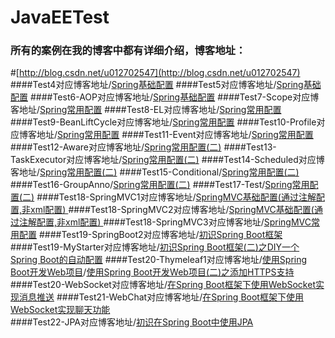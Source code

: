 # JavaEETest
### 所有的案例在我的博客中都有详细介绍，博客地址：
#[http://blog.csdn.net/u012702547](http://blog.csdn.net/u012702547)  
####Test4对应博客地址/[Spring基础配置](http://blog.csdn.net/u012702547/article/details/53587684)
####Test5对应博客地址/[Spring基础配置](http://blog.csdn.net/u012702547/article/details/53587684)
####Test6-AOP对应博客地址/[Spring基础配置](http://blog.csdn.net/u012702547/article/details/53587684)
####Test7-Scope对应博客地址/[Spring常用配置](http://blog.csdn.net/u012702547/article/details/53633872)
####Test8-EL对应博客地址/[Spring常用配置](http://blog.csdn.net/u012702547/article/details/53633872)
####Test9-BeanLiftCycle对应博客地址/[Spring常用配置](http://blog.csdn.net/u012702547/article/details/53633872)
####Test10-Profile对应博客地址/[Spring常用配置](http://blog.csdn.net/u012702547/article/details/53633872)
####Test11-Event对应博客地址/[Spring常用配置](http://blog.csdn.net/u012702547/article/details/53633872)
####Test12-Aware对应博客地址/[Spring常用配置(二)](http://blog.csdn.net/u012702547/article/details/53645149)
####Test13-TaskExecutor对应博客地址/[Spring常用配置(二)](http://blog.csdn.net/u012702547/article/details/53645149)
####Test14-Scheduled对应博客地址/[Spring常用配置(二)](http://blog.csdn.net/u012702547/article/details/53645149)
####Test15-Conditional/[Spring常用配置(二)](http://blog.csdn.net/u012702547/article/details/53645149)
####Test16-GroupAnno/[Spring常用配置(二)](http://blog.csdn.net/u012702547/article/details/53645149)
####Test17-Test/[Spring常用配置(二)](http://blog.csdn.net/u012702547/article/details/53645149)
####Test18-SpringMVC1对应博客地址/[SpringMVC基础配置(通过注解配置,非xml配置) ](http://blog.csdn.net/u012702547/article/details/53674867)
####Test18-SpringMVC2对应博客地址/[SpringMVC基础配置(通过注解配置,非xml配置) ](http://blog.csdn.net/u012702547/article/details/53674867)
####Test18-SpringMVC3对应博客地址/[SpringMVC常用配置](http://blog.csdn.net/u012702547/article/details/53695789)
####Test19-SpringBoot2对应博客地址/[初识Spring Boot框架](https://github.com/lenve/JavaEETest/tree/master/Test19-SpringBoot2)
####Test19-MyStarter对应博客地址/[初识Spring Boot框架(二)之DIY一个Spring Boot的自动配置](http://blog.csdn.net/u012702547/article/details/53750449)
####Test20-Thymeleaf1对应博客地址/[使用Spring Boot开发Web项目](http://blog.csdn.net/u012702547/article/details/53784992)/[使用Spring Boot开发Web项目(二)之添加HTTPS支持](http://blog.csdn.net/u012702547/article/details/53790722)
####Test20-WebSocket对应博客地址/[在Spring Boot框架下使用WebSocket实现消息推送](http://blog.csdn.net/u012702547/article/details/53816326)
####Test21-WebChat对应博客地址/[在Spring Boot框架下使用WebSocket实现聊天功能](http://blog.csdn.net/u012702547/article/details/53835453)  
####Test22-JPA对应博客地址/[初识在Spring Boot中使用JPA](http://blog.csdn.net/u012702547/article/details/53946440)


